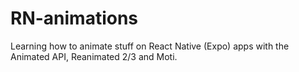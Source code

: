 # RN-animations

Learning how to animate stuff on React Native (Expo) apps with the Animated API, Reanimated 2/3 and Moti.
